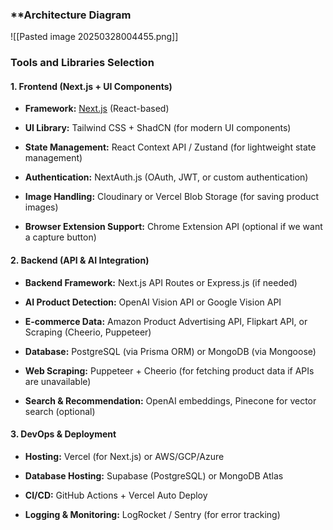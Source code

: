 ### **Architecture Diagram
![[Pasted image 20250328004455.png]]

### **Tools and Libraries Selection**

#### **1. Frontend (Next.js + UI Components)**

- **Framework:** [Next.js](https://nextjs.org/) (React-based)
    
- **UI Library:** Tailwind CSS + ShadCN (for modern UI components)
    
- **State Management:** React Context API / Zustand (for lightweight state management)
    
- **Authentication:** NextAuth.js (OAuth, JWT, or custom authentication)
    
- **Image Handling:** Cloudinary or Vercel Blob Storage (for saving product images)
    
- **Browser Extension Support:** Chrome Extension API (optional if we want a capture button)
    

#### **2. Backend (API & AI Integration)**

- **Backend Framework:** Next.js API Routes or Express.js (if needed)
    
- **AI Product Detection:** OpenAI Vision API or Google Vision API
    
- **E-commerce Data:** Amazon Product Advertising API, Flipkart API, or Scraping (Cheerio, Puppeteer)
    
- **Database:** PostgreSQL (via Prisma ORM) or MongoDB (via Mongoose)
    
- **Web Scraping:** Puppeteer + Cheerio (for fetching product data if APIs are unavailable)
    
- **Search & Recommendation:** OpenAI embeddings, Pinecone for vector search (optional)
    

#### **3. DevOps & Deployment**

- **Hosting:** Vercel (for Next.js) or AWS/GCP/Azure
    
- **Database Hosting:** Supabase (PostgreSQL) or MongoDB Atlas
    
- **CI/CD:** GitHub Actions + Vercel Auto Deploy
    
- **Logging & Monitoring:** LogRocket / Sentry (for error tracking)